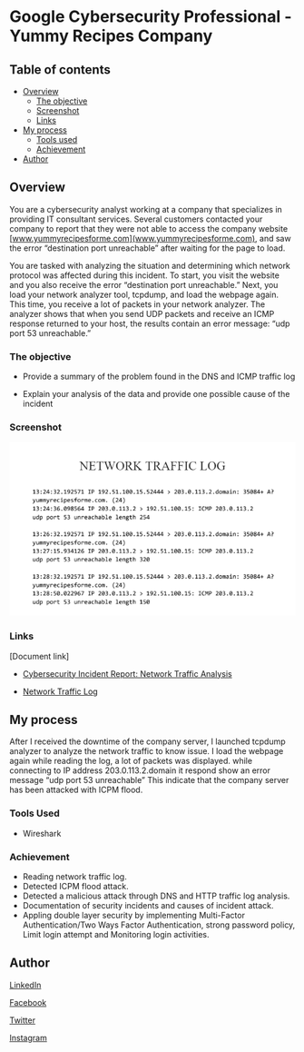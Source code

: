 # Google Cybersecurity Professional - Yummy Recipes Company

## Table of contents

- [Overview](#overview)
  - [The objective](#the-objective)
  - [Screenshot](#screenshot)
  - [Links](#links)
- [My process](#my-process)
  - [Tools used](#tools-used)
  - [Achievement](#achievement)
- [Author](#author)

## Overview

You are a cybersecurity analyst working at a company that specializes in providing IT consultant services. Several customers contacted your company to report that they were not able to access the company website [www.yummyrecipesforme.com](www.yummyrecipesforme.com), and saw the error “destination port unreachable” after waiting for the page to load.

You are tasked with analyzing the situation and determining which network protocol was affected during this incident. To start, you visit the website and you also receive the error “destination port unreachable.” Next, you load your network analyzer tool, tcpdump, and load the webpage again. This time, you receive a lot of packets in your network analyzer. The analyzer shows that when you send UDP packets and receive an ICMP response returned to your host, the results contain an error message: “udp port 53 unreachable.”

### The objective

- Provide a summary of the problem found in the DNS and ICMP traffic log

- Explain your analysis of the data and provide one possible cause of the incident

### Screenshot

![network traffic log image](../Image/Network%20traffic%20log.png)

### Links

[Document link]

- [Cybersecurity Incident Report: Network Traffic Analysis](https://docs.google.com/document/d/1gvwQR5DRX-_E4_hUMjhW_3LUxEXwB_8G5nF9br3TUtQ/edit?usp=drive_link&resourcekey=0-nIu_GTk9V03mh-uMb-B-GA)

- [Network Traffic Log](https://docs.google.com/document/d/1lCLnx0bigOZwH0Jp8uUBx5O4Gy5yqxjQDc5GFo_XWko/edit?usp=drive_link)

## My process

After I received the downtime of the company server, I launched tcpdump analyzer to analyze the network traffic to know issue. I load the webpage again while reading the log, a lot of packets was displayed.
while connecting to IP address 203.0.113.2.domain it respond show an error message “udp port 53 unreachable”
This indicate that the company server has been attacked with ICPM flood.

### Tools Used

- Wireshark

### Achievement

- Reading network traffic log.
- Detected ICPM flood attack.
- Detected a malicious attack through DNS and HTTP traffic log analysis.
- Documentation of security incidents and causes of incident attack.
- Appling double layer security by implementing Multi-Factor Authentication/Two Ways Factor Authentication, strong password policy, Limit login attempt and Monitoring login activities.

## Author

[LinkedIn](www.linkedin.com/in/olagoke-holo)

[Facebook](https://web.facebook.com/olagoke.holo.3/)

[Twitter](https://twitter.com/olarragoken)

[Instagram](https://www.instagram.com/holoolagoke/)
